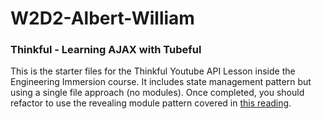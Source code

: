 # W2D2-Albert-William


### Thinkful - Learning AJAX with Tubeful

This is the starter files for the Thinkful Youtube API Lesson inside the Engineering Immersion course. It includes state management pattern but using a single file approach (no modules). Once completed, you should refactor to use the revealing module pattern covered in [this reading](https://github.com/rich-at-thinkful/ft-curric-gists/blob/master/fundamentals/modules.md).

